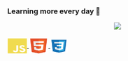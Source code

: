   ###                                                   Learning more every day 🚀
 <div align="center">
  <a href="https://github.com/bernardo-dmartins">
  <img height="180em" src="https://github-readme-stats.vercel.app/api?username=bernardo-dmartins&show_icons=true&theme=github_dark&include_all_commits=true&count_private=true"/>
</div>

<div style= "display: inline_block"><br>
  <img align="center" alt="Rafa-Js" height="35" width="45" src="https://raw.githubusercontent.com/devicons/devicon/master/icons/javascript/javascript-plain.svg">
  <img align="center" alt="Rafa-HTML" height="35" width="45" src="https://raw.githubusercontent.com/devicons/devicon/master/icons/html5/html5-original.svg">
  <img align="center" alt="Rafa-CSS" height="30" width="40" src="https://raw.githubusercontent.com/devicons/devicon/master/icons/css3/css3-original.svg">
</div>

